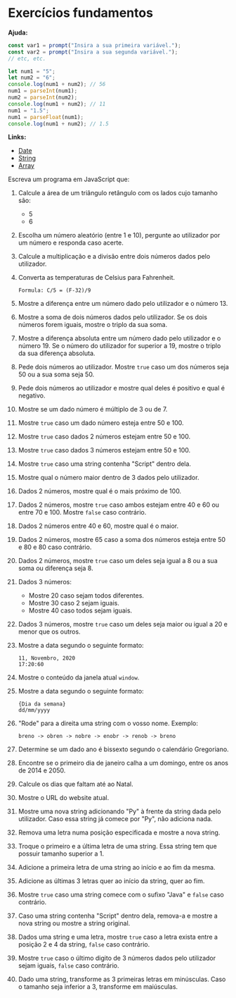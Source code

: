 # Exercícios fundamentos

**Ajuda:**

```javascript
const var1 = prompt("Insira a sua primeira variável.");
const var2 = prompt("Insira a sua segunda variável.");
// etc, etc.

let num1 = "5";
let num2 = "6";
console.log(num1 + num2); // 56
num1 = parseInt(num1);
num2 = parseInt(num2);
console.log(num1 + num2); // 11
num1 = "1.5";
num1 = parseFloat(num1);
console.log(num1 + num2); // 1.5
```

**Links:**
- [Date](https://developer.mozilla.org/en-US/docs/Web/JavaScript/Reference/Global_Objects/Date)
- [String](https://developer.mozilla.org/en-US/docs/Web/JavaScript/Reference/Global_Objects/String)
- [Array](https://developer.mozilla.org/en-US/docs/Web/JavaScript/Reference/Global_Objects/Array)

Escreva um programa em JavaScript que:

1. Calcule a área de um triângulo retângulo com os lados cujo
   tamanho são:

   - 5
   - 6

2. Escolha um número aleatório (entre 1 e 10), pergunte ao utilizador por um
   número e responda caso acerte.

3. Calcule a multiplicação e a divisão entre dois números dados pelo utilizador.

4. Converta as temperaturas de Celsius para Fahrenheit.

   ```text
   Formula: C/5 = (F-32)/9
   ```

5. Mostre a diferença entre um número dado pelo utilizador e o número 13.

6. Mostre a soma de dois números dados pelo utilizador. Se os dois números
   forem iguais, mostre o triplo da sua soma.

7. Mostre a diferença absoluta entre um número dado pelo utilizador e o
   número 19. Se o número do utilizador for superior a 19, mostre o triplo
   da sua diferença absoluta.

8. Pede dois números ao utilizador. Mostre `true` caso um dos números seja 50
   ou a sua soma seja 50.

9. Pede dois números ao utilizador e mostre qual deles é positivo e qual é negativo.

10. Mostre se um dado número é múltiplo de 3 ou de 7.

11. Mostre `true` caso um dado número esteja entre 50 e 100.

12. Mostre `true` caso dados 2 números estejam entre 50 e 100.

13. Mostre `true` caso dados 3 números estejam entre 50 e 100.

14. Mostre `true` caso uma string contenha "Script" dentro dela.

15. Mostre qual o número maior dentro de 3 dados pelo utilizador.

16. Dados 2 números, mostre qual é o mais próximo de 100.

17. Dados 2 números, mostre `true` caso ambos estejam entre 40 e 60 ou entre
    70 e 100. Mostre `false` caso contrário.

18. Dados 2 números entre 40 e 60, mostre qual é o maior.

19. Dados 2 números, mostre 65 caso a soma dos números esteja entre 50 e 80
    e 80 caso contrário.

20. Dados 2 números, mostre `true` caso um deles seja igual a 8 ou a sua soma
    ou diferença seja 8.

21. Dados 3 números:

      - Mostre 20 caso sejam todos diferentes.
      - Mostre 30 caso 2 sejam iguais.
      - Mostre 40 caso todos sejam iguais.

22. Dados 3 números, mostre `true` caso um deles seja maior ou igual a 20 e
    menor que os outros.

23. Mostre a data segundo o seguinte formato:

      ```text
      11, Novembro, 2020
      17:20:60
      ```

24. Mostre o conteúdo da janela atual `window`.

25. Mostre a data segundo o seguinte formato:

      ```text
      {Dia da semana}
      dd/mm/yyyy
      ```

26. "Rode" para a direita uma string com o vosso nome. Exemplo:

      ```text
      breno -> obren -> nobre -> enobr -> renob -> breno
      ```

27. Determine se um dado ano é bissexto segundo o
    calendário Gregoriano.

28. Encontre se o primeiro dia de janeiro calha a um domingo, entre os anos de
    2014 e 2050.

29. Calcule os dias que faltam até ao Natal.

30. Mostre o URL do website atual.

31. Mostre uma nova string adicionando "Py" à frente da string dada pelo
    utilizador. Caso essa string já comece por "Py", não adiciona nada.

32. Remova uma letra numa posição especificada e mostre a nova string.

33. Troque o primeiro e a última letra de uma string. Essa string tem que
    possuir tamanho superior a 1.

34. Adicione a primeira letra de uma string ao início e ao fim da mesma.

35. Adicione as últimas 3 letras quer ao início da string, quer ao fim.

36. Mostre `true` caso uma string comece com o sufixo "Java" e `false` caso contrário.

37. Caso uma string contenha "Script" dentro dela, remova-a e mostre a nova
    string ou mostre a string original.

38. Dados uma string e uma letra, mostre `true` caso a letra exista entre a
    posição 2 e 4 da string, `false` caso contrário.

39. Mostre `true` caso o último digito de 3 números dados pelo utilizador
    sejam iguais, `false` caso contrário.

40. Dado uma string, transforme as 3 primeiras letras em minúsculas. Caso o
    tamanho seja inferior a 3, transforme em maiúsculas.
